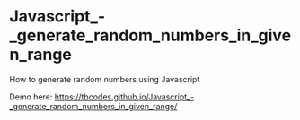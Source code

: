 # Javascript_-_generate_random_numbers_in_given_range
How to generate random numbers using Javascript

Demo here: https://tbcodes.github.io/Javascript_-_generate_random_numbers_in_given_range/

